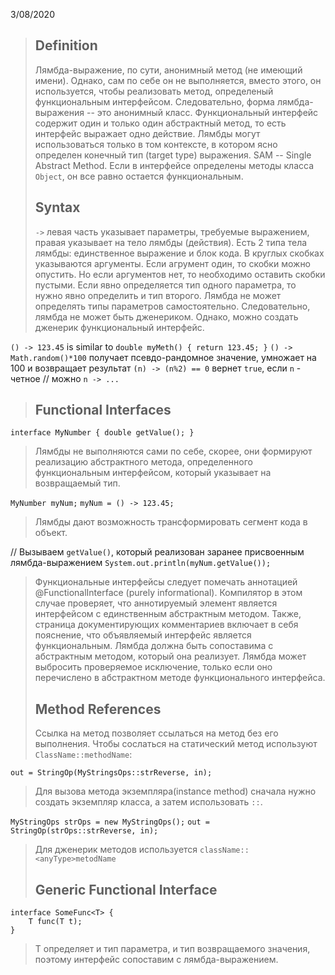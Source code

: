 3/08/2020
>## Definition
>Лямбда-выражение, по сути, анонимный метод (не имеющий имени). Однако, сам по себе он не выполняется, вместо этого, он используется, чтобы реализовать метод, определеный функциональным интерфейсом. Следовательно, форма лямбда-выражения -- это анонимный класс. 
>Функциональный интерфейс содержит один и только один абстрактный метод, то есть интерфейс выражает одно действие. Лямбды могут использоваться только в том контексте, в котором ясно определен конечный тип (target type) выражения. SAM -- Single Abstract Method.
>Если в интерфейсе определены методы класса `Object`, он все равно остается функциональным. 
>## Syntax
>`->` левая часть указывает параметры, требуемые выражением, правая указывает на тело лямбды (действия). 
>Есть 2 типа тела лямбды: единственное выражение и блок кода. 
>В круглых скобках указываются аргументы. Если агрумент один, то скобки можно опустить. Но если аргументов нет, то необходимо оставить скобки пустыми. 
>Если явно определяется тип одного параметра, то нужно явно определить и тип второго.
>Лямбда не может определять типы параметров самостоятельно. Следовательно, лямбда не может быть дженериком. Однако, можно создать дженерик функциональный интерфейс.

`() -> 123.45` is similar to `double myMeth() { return 123.45; }`
`() -> Math.random()*100` получает псевдо-рандомное значение, умножает на 100 и возвращает результат
`(n) -> (n%2) == 0` вернет `true`, если `n` - четное	// можно `n -> ...`
>## Functional Interfaces
`interface MyNumber { double getValue(); }`
>Лямбды не выполняются сами по себе, скорее, они формируют реализацию абстрактного метода, определенного функциональным интерфейсом, который указывает на возвращаемый тип. 

`MyNumber myNum;`
`myNum = () -> 123.45;`
>Лямбды дают возможность трансформировать сегмент кода в объект.

// Вызываем `getValue()`, который реализован заранее присвоенным лямбда-выражением
`System.out.println(myNum.getValue());`
> Функциональные интерфейсы следует помечать аннотацией @FunctionalInterface (purely informational). Компилятор в этом случае проверяет, что аннотируемый элемент является интерфейсом с единственным абстрактным методом. Также, страница документирующих комментариев включает в себя пояснение, что объявляемый интерфейс является функциональным.
> Лямбда должна быть сопоставима с абстрактным методом, который она реализует.
> Лямбда может выбросить проверяемое исключение, только если оно перечислено в абстрактном методе функционального интерфейса.
>## Method References
>Ссылка на метод позволяет ссылаться на метод без его выполнения. 
>Чтобы сослаться на статический метод используют `ClassName::methodName`:

`out = StringOp(MyStringsOps::strReverse, in);`
> Для вызова метода экземпляра(instance method) сначала нужно создать экземпляр класса, а затем использовать `::`.

`MyStringOps strOps = new MyStringOps();`
`out = StringOp(strOps::strReverse, in);`
>Для дженерик методов используется `className::<anyType>metodName`
>## Generic Functional Interface

    interface SomeFunc<T> {
    	T func(T t);
    }
>T определяет и тип параметра, и тип возвращаемого значения, поэтому интерфейс сопоставим с лямбда-выражением.


<!--stackedit_data:
eyJoaXN0b3J5IjpbLTE2MTE1NDI5NjksLTg1NzQ5OTMxMiwtMj
AzMzM2MDMzLC0zODYwMDYwMDRdfQ==
-->
